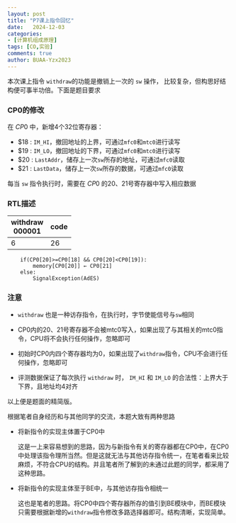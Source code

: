 ```yaml
---
layout: post
title: "P7课上指令回忆"
date:   2024-12-03
categories:
- [计算机组成原理]
tags: [CO,实验]
comments: true
author: BUAA-Yzx2023
---
```


本次课上指令 `withdraw`的功能是撤销上一次的 `sw` 操作， 比较复杂，但构思好结构便可事半功倍。下面是题目要求

### CP0的修改

在 $CP0$ 中，新增4个32位寄存器：

- $18 : `IM_HI`，撤回地址的上界，可通过`mfc0`和`mtc0`进行读写
- $19 : `IM_LO`，撤回地址的下界，可通过`mfc0`和`mtc0`进行读写
- $20 : `LastAddr`，储存上一次`sw`所存的地址，可通过`mfc0`读取
- $21 : `LastData`，储存上一次`sw`所存的数据，可通过`mfc0`读取

每当 `sw` 指令执行时，需要在 $CP0$ 的20、21号寄存器中写入相应数据

### RTL描述

| withdraw<br>000001 | code |
| ------------------ | ---- |
| 6                  | 26   |

```
	if(CP0[20]>=CP0[18] && CP0[20]<CP0[19]):
		memory[CP0[20]] ← CP0[21]
	else:
		SignalException(AdES)
```

### 注意

- `withdraw` 也是一种访存指令，在执行时，字节使能信号与`sw`相同

- CP0内的20、21号寄存器不会被mtc0写入，如果出现了与其相关的mtc0指令，CPU将不会执行任何操作，忽略即可
- 初始时CP0内四个寄存器均为0，如果出现了`withdraw`指令，CPU不会进行任何操作，忽略即可
- 评测数据保证了每次执行 `withdraw` 时， `IM_HI` 和 `IM_LO` 的合法性：上界大于下界，且地址均4对齐



以上便是题面的精简版。

根据笔者自身经历和与其他同学的交流，本题大致有两种思路

- 将新指令的实现主体置于CP0中

  这是一上来容易想到的思路，因为与新指令有关的寄存器都在CP0中，在CP0中处理该指令理所当然。但是这就无法与其他访存指令统一，在笔者看来比较麻烦，不符合CPU的结构。并且笔者所了解到的未通过此题的同学，都采用了这种思路。

- 将新指令的实现主体至于BE中，与其他访存指令相统一

  这也是笔者的思路。将CP0中四个寄存器所存的值引到BE模块中，而BE模块只需要根据新增的`withdraw`指令修改多路选择器即可。结构清晰，实现简单。

